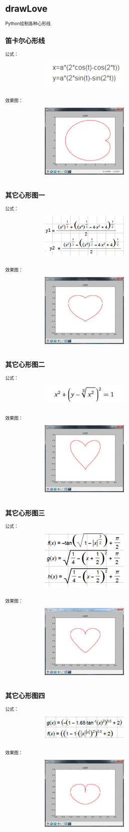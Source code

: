 # drawLove
Python绘制各种心形线

## 笛卡尔心形线<br>
公式：<br>
<div align=center><img src="images/a.png" width = "50%" /></div><br>

效果图：<br>
<div align=center><img src="images/aa.png" width = "50%" /></div><br>


## 其它心形图一<br>
公式：<br>
<div align=center><img src="images/b.png" width = "50%" /></div><br>

效果图：<br>
<div align=center><img src="images/bb.png" width = "50%" /></div><br>


## 其它心形图二<br>
公式：<br>
<div align=center><img src="images/c.png" width = "50%" /></div><br>

效果图：<br>
<div align=center><img src="images/cc.png" width = "50%" /></div><br>


## 其它心形图三<br>
公式：<br>
<div align=center><img src="images/d.png" width = "50%" /></div><br>

效果图：<br>
<div align=center><img src="images/dd.png" width = "50%" /></div><br>


## 其它心形图四<br>
公式：<br>
<div align=center><img src="images/e.png" width = "50%" /></div><br>

效果图：<br>
<div align=center><img src="images/ee.png" width = "50%" /></div><br>
